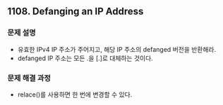 ## 1108. Defanging an IP Address
### 문제 설명
- 유효한 IPv4 IP 주소가 주어지고, 해당 IP 주소의 defanged 버전을 반환해라.
- defanged IP 주소는 모든 .을 [.]로 대체하는 것이다.
​
### 문제 해결 과정
- relace()를 사용하면 한 번에 변경할 수 있다.